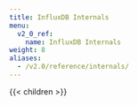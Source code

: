 ```yaml
---
title: InfluxDB Internals
menu:
  v2_0_ref:
    name: InfluxDB Internals
weight: 8
aliases:
  - /v2.0/reference/internals/
---
```


{{< children >}}

